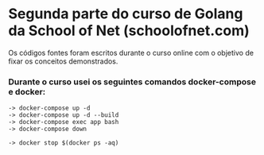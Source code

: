 # Segunda parte do curso de Golang da School of Net (schoolofnet.com)

Os códigos fontes foram escritos durante o curso online com o objetivo de fixar os conceitos demonstrados.

### Durante o curso usei os seguintes comandos docker-compose e docker:
```
-> docker-compose up -d
-> docker-compose up -d --build
-> docker-compose exec app bash
-> docker-compose down   

-> docker stop $(docker ps -aq)
```
